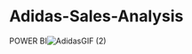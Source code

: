 # Adidas-Sales-Analysis
POWER BI![AdidasGIF (2)](https://github.com/user-attachments/assets/9679ea89-4bbf-4682-a1a0-cb50a07de9a1)


